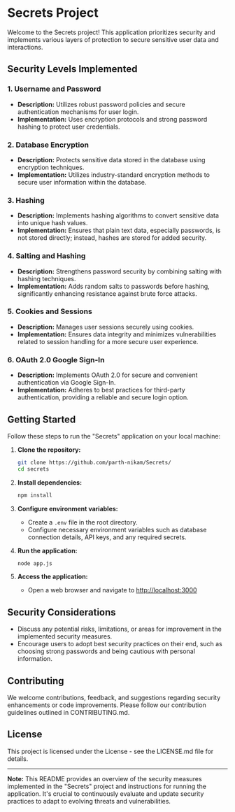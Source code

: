 # Secrets Project

Welcome to the Secrets project! This application prioritizes security and implements various layers of protection to secure sensitive user data and interactions.

## Security Levels Implemented

### 1. Username and Password

- **Description:** Utilizes robust password policies and secure authentication mechanisms for user login.
- **Implementation:** Uses encryption protocols and strong password hashing to protect user credentials.

### 2. Database Encryption

- **Description:** Protects sensitive data stored in the database using encryption techniques.
- **Implementation:** Utilizes industry-standard encryption methods to secure user information within the database.

### 3. Hashing

- **Description:** Implements hashing algorithms to convert sensitive data into unique hash values.
- **Implementation:** Ensures that plain text data, especially passwords, is not stored directly; instead, hashes are stored for added security.

### 4. Salting and Hashing

- **Description:** Strengthens password security by combining salting with hashing techniques.
- **Implementation:** Adds random salts to passwords before hashing, significantly enhancing resistance against brute force attacks.

### 5. Cookies and Sessions

- **Description:** Manages user sessions securely using cookies.
- **Implementation:** Ensures data integrity and minimizes vulnerabilities related to session handling for a more secure user experience.

### 6. OAuth 2.0 Google Sign-In

- **Description:** Implements OAuth 2.0 for secure and convenient authentication via Google Sign-In.
- **Implementation:** Adheres to best practices for third-party authentication, providing a reliable and secure login option.

## Getting Started

Follow these steps to run the "Secrets" application on your local machine:

1. **Clone the repository:**
    ```bash
    git clone https://github.com/parth-nikam/Secrets/
    cd secrets
    ```

2. **Install dependencies:**
    ```bash
    npm install
    ```

3. **Configure environment variables:**
    - Create a `.env` file in the root directory.
    - Configure necessary environment variables such as database connection details, API keys, and any required secrets.

4. **Run the application:**
    ```bash
    node app.js
    ```

5. **Access the application:**
    - Open a web browser and navigate to [http://localhost:3000](http://localhost:3000)

## Security Considerations

- Discuss any potential risks, limitations, or areas for improvement in the implemented security measures.
- Encourage users to adopt best security practices on their end, such as choosing strong passwords and being cautious with personal information.

## Contributing

We welcome contributions, feedback, and suggestions regarding security enhancements or code improvements. Please follow our contribution guidelines outlined in CONTRIBUTING.md.

## License

This project is licensed under the License - see the LICENSE.md file for details.

---

**Note:** This README provides an overview of the security measures implemented in the "Secrets" project and instructions for running the application. It's crucial to continuously evaluate and update security practices to adapt to evolving threats and vulnerabilities.
